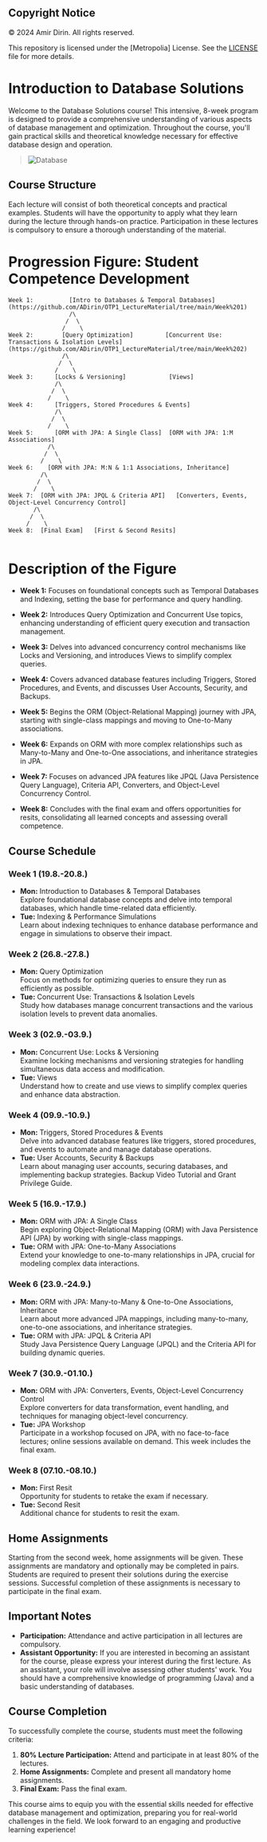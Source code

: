 ## Copyright Notice

© 2024 Amir Dirin. All rights reserved.

This repository is licensed under the [Metropolia] License. See the [LICENSE](./LICENSE) file for more details.



# Introduction to Database Solutions

Welcome to the Database Solutions course! This intensive, 8-week program is designed to provide a comprehensive understanding of various aspects of database management and optimization. Throughout the course, you'll gain practical skills and theoretical knowledge necessary for effective database design and operation.

> ![Database](/images/join.gif)

## Course Structure

Each lecture will consist of both theoretical concepts and practical examples. Students will have the opportunity to apply what they learn during the lecture through hands-on practice. Participation in these lectures is compulsory to ensure a thorough understanding of the material.

# Progression Figure: Student Competence Development
```less
Week 1:          [Intro to Databases & Temporal Databases](https://github.com/ADirin/OTP1_LectureMaterial/tree/main/Week%201)
                 /\
                /  \
               /    \
Week 2:        [Query Optimization]         [Concurrent Use: Transactions & Isolation Levels](https://github.com/ADirin/OTP1_LectureMaterial/tree/main/Week%202)
               /\
              /  \
             /    \
Week 3:      [Locks & Versioning]            [Views]
             /\
            /  \
           /    \
Week 4:      [Triggers, Stored Procedures & Events]
             /\
            /  \
           /    \
Week 5:      [ORM with JPA: A Single Class]  [ORM with JPA: 1:M Associations]
           /\
          /  \
         /    \
Week 6:    [ORM with JPA: M:N & 1:1 Associations, Inheritance]
         /\
        /  \
       /    \
Week 7:  [ORM with JPA: JPQL & Criteria API]   [Converters, Events, Object-Level Concurrency Control]
       /\
      /  \
     /    \
Week 8:  [Final Exam]   [First & Second Resits]


```

# Description of the Figure

- **Week 1:** Focuses on foundational concepts such as Temporal Databases and Indexing, setting the base for performance and query handling.

- **Week 2:** Introduces Query Optimization and Concurrent Use topics, enhancing understanding of efficient query execution and transaction management.

- **Week 3:** Delves into advanced concurrency control mechanisms like Locks and Versioning, and introduces Views to simplify complex queries.

- **Week 4:** Covers advanced database features including Triggers, Stored Procedures, and Events, and discusses User Accounts, Security, and Backups.

- **Week 5:** Begins the ORM (Object-Relational Mapping) journey with JPA, starting with single-class mappings and moving to One-to-Many associations.

- **Week 6:** Expands on ORM with more complex relationships such as Many-to-Many and One-to-One associations, and inheritance strategies in JPA.

- **Week 7:** Focuses on advanced JPA features like JPQL (Java Persistence Query Language), Criteria API, Converters, and Object-Level Concurrency Control.

- **Week 8:** Concludes with the final exam and offers opportunities for resits, consolidating all learned concepts and assessing overall competence.


## Course Schedule

### Week 1 (19.8.-20.8.)

- **Mon:** Introduction to Databases & Temporal Databases  
  Explore foundational database concepts and delve into temporal databases, which handle time-related data efficiently.
- **Tue:** Indexing & Performance Simulations  
  Learn about indexing techniques to enhance database performance and engage in simulations to observe their impact.

### Week 2 (26.8.-27.8.)

- **Mon:** Query Optimization  
  Focus on methods for optimizing queries to ensure they run as efficiently as possible.
- **Tue:** Concurrent Use: Transactions & Isolation Levels  
  Study how databases manage concurrent transactions and the various isolation levels to prevent data anomalies.

### Week 3 (02.9.-03.9.)

- **Mon:** Concurrent Use: Locks & Versioning  
  Examine locking mechanisms and versioning strategies for handling simultaneous data access and modification.
- **Tue:** Views  
  Understand how to create and use views to simplify complex queries and enhance data abstraction.

### Week 4 (09.9.-10.9.)

- **Mon:** Triggers, Stored Procedures & Events  
  Delve into advanced database features like triggers, stored procedures, and events to automate and manage database operations.
- **Tue:** User Accounts, Security & Backups  
  Learn about managing user accounts, securing databases, and implementing backup strategies. Backup Video Tutorial and Grant Privilege Guide.

### Week 5 (16.9.-17.9.)

- **Mon:** ORM with JPA: A Single Class  
  Begin exploring Object-Relational Mapping (ORM) with Java Persistence API (JPA) by working with single-class mappings.
- **Tue:** ORM with JPA: One-to-Many Associations  
  Extend your knowledge to one-to-many relationships in JPA, crucial for modeling complex data interactions.

### Week 6 (23.9.-24.9.)

- **Mon:** ORM with JPA: Many-to-Many & One-to-One Associations, Inheritance  
  Learn about more advanced JPA mappings, including many-to-many, one-to-one associations, and inheritance strategies.
- **Tue:** ORM with JPA: JPQL & Criteria API  
  Study Java Persistence Query Language (JPQL) and the Criteria API for building dynamic queries.

### Week 7 (30.9.-01.10.)

- **Mon:** ORM with JPA: Converters, Events, Object-Level Concurrency Control  
  Explore converters for data transformation, event handling, and techniques for managing object-level concurrency.
- **Tue:** JPA Workshop  
  Participate in a workshop focused on JPA, with no face-to-face lectures; online sessions available on demand. This week includes the final exam.

### Week 8 (07.10.-08.10.)

- **Mon:** First Resit  
  Opportunity for students to retake the exam if necessary.
- **Tue:** Second Resit  
  Additional chance for students to resit the exam.

## Home Assignments

Starting from the second week, home assignments will be given. These assignments are mandatory and optionally may be completed in pairs. Students are required to present their solutions during the exercise sessions. Successful completion of these assignments is necessary to participate in the final exam.

## Important Notes

- **Participation:** Attendance and active participation in all lectures are compulsory.
- **Assistant Opportunity:** If you are interested in becoming an assistant for the course, please express your interest during the first lecture. As an assistant, your role will involve assessing other students' work. You should have a comprehensive knowledge of programming (Java) and a basic understanding of databases.

## Course Completion

To successfully complete the course, students must meet the following criteria:

1. **80% Lecture Participation:** Attend and participate in at least 80% of the lectures.
2. **Home Assignments:** Complete and present all mandatory home assignments.
3. **Final Exam:** Pass the final exam.

This course aims to equip you with the essential skills needed for effective database management and optimization, preparing you for real-world challenges in the field. We look forward to an engaging and productive learning experience!
